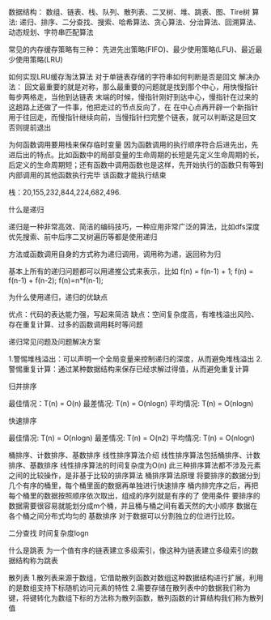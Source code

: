 数据结构：
        数组、链表、栈、队列、散列表、二叉树、堆、跳表、图、Tire树
算法: 
        递归、排序、二分查找、搜索、哈希算法、贪心算法、分治算法、回溯算法、动态规划、字符串匹配算法


常见的内存缓存策略有三种：
        先进先出策略(FIFO)、最少使用策略(LFU)、最近最少使用策略(LRU)

如何实现LRU缓存淘汰算法
        对于单链表存储的字符串如何判断是否是回文
        解决办法：
        回文最重要的就是对称，那么最重要的问题就是找到那个中心，用快慢指针每步两格走，当他到达链表
        末端的时候，慢指针刚好到达中心，慢指针在过来的这趟路上还做了一件事，他把走过的节点反向了，在
        在中心点再开辟一个新指针用于往回走，而慢指针继续向前，当慢指针扫完整个链表，就可以判断这是回文
        否则提前退出

为何函数调用要用栈来保存临时变量
因为函数调用的执行顺序符合后进先出，先进后出的特点。比如函数中的局部变量的生命周期的长短是先定义生命周期的长，
后定义的生命周期短；还有函数中调用函数也是这样，先开始执行的函数只有等到内部调用的其他函数执行完毕
该函数才能执行结束

栈：20,155,232,844,224,682,496.


什么是递归

递归是一种非常高效、简洁的编码技巧，一种应用非常广泛的算法，比如dfs深度优先搜索、前中后序二叉树遍历等都是使用递归

方法或函数调用自身的方式称为递归调用，调用称为递，返回称为归

基本上所有的递归问题都可以用递推公式来表示，比如
f(n) = f(n-1) + 1;
f(n) = f(n-1) + f(n-2);
f(n)=n*f(n-1);

为什么使用递归，递归的优缺点

优点：代码的表达能力强，写起来简洁
缺点：空间复杂度高，有堆栈溢出风险、存在重复计算、过多的函数调用耗时等问题

递归常见问题及问题解决方案

1.警惕堆栈溢出：可以声明一个全局变量来控制递归的深度，从而避免堆栈溢出
2.警惕重复计算：通过某种数据结构来保存已经求解过得值，从而避免重复计算

归并排序

最佳情况：T(n) = O(n)
最差情况: T(n) = O(nlogn)
平均情况: T(n) = O(nlogn)

快速排序

最佳情况: T(n) = O(nlogn)
最差情况: T(n) = O(n2)
平均情况: T(n) = O(nlogn)

桶排序、计数排序、基数排序
线性排序算法介绍
线性排序算法包括桶排序、计数排序、基数排序
线性排序算法的时间复杂度为O(n)
此三种排序算法都不涉及元素之间的比较操作，是非基于比较的排序算法
桶排序算法原理
将要排序的数据分到几个有序的桶里，每个桶里面的数据再单独进行快速排序
桶内排完序之后，再把每个桶里的数据按照顺序依次取出，组成的序列就是有序的了
使用条件
要排序的数据需要很容易就能划分成m个桶，并且桶与桶之间有着天然的大小顺序
数据在各个桶之间分布式均匀的
基数排序
对于数据可以分割独立的位进行比较。


二分查找 时间复杂度logn

什么是跳表
为一个值有序的链表建立多级索引，像这种为链表建立多级索引的数据结构称为跳表

散列表
1.散列表来源于数组，它借助散列函数对数组这种数据结构进行扩展，利用的是数组支持下标随机访问元素的特性
2.需要存储在散列表中的数据我们称为键，将键转化为数组下标的方法称为散列函数，散列函数的计算结构我们称为散列值





